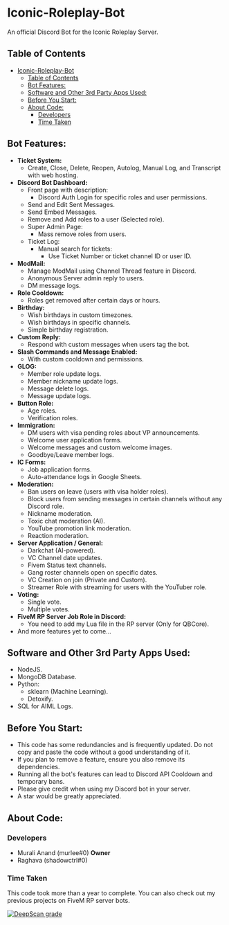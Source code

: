 # Iconic-Roleplay-Bot
An official Discord Bot for the Iconic Roleplay Server.

## Table of Contents
- [Iconic-Roleplay-Bot](#iconic-roleplay-bot)
  - [Table of Contents](#table-of-contents)
  - [Bot Features:](#bot-features)
  - [Software and Other 3rd Party Apps Used:](#software-and-other-3rd-party-apps-used)
  - [Before You Start:](#before-you-start)
  - [About Code:](#about-code)
    - [Developers](#developers)
    - [Time Taken](#time-taken)

## Bot Features:
- **Ticket System:**
  - Create, Close, Delete, Reopen, Autolog, Manual Log, and Transcript with web hosting.
- **Discord Bot Dashboard:**
  - Front page with description:
    - Discord Auth Login for specific roles and user permissions.
  - Send and Edit Sent Messages.
  - Send Embed Messages.
  - Remove and Add roles to a user (Selected role).
  - Super Admin Page:
    - Mass remove roles from users.
  - Ticket Log:
    - Manual search for tickets:
      - Use Ticket Number or ticket channel ID or user ID.
- **ModMail:**
  - Manage ModMail using Channel Thread feature in Discord.
  - Anonymous Server admin reply to users.
  - DM message logs.
- **Role Cooldown:**
  - Roles get removed after certain days or hours.
- **Birthday:**
  - Wish birthdays in custom timezones.
  - Wish birthdays in specific channels.
  - Simple birthday registration.
- **Custom Reply:**
  - Respond with custom messages when users tag the bot.
- **Slash Commands and Message Enabled:**
  - With custom cooldown and permissions.
- **GLOG:**
  - Member role update logs.
  - Member nickname update logs.
  - Message delete logs.
  - Message update logs.
- **Button Role:**
  - Age roles.
  - Verification roles.
- **Immigration:**
  - DM users with visa pending roles about VP announcements.
  - Welcome user application forms.
  - Welcome messages and custom welcome images.
  - Goodbye/Leave member logs.
- **IC Forms:**
  - Job application forms.
  - Auto-attendance logs in Google Sheets.
- **Moderation:**
  - Ban users on leave (users with visa holder roles).
  - Block users from sending messages in certain channels without any Discord role.
  - Nickname moderation.
  - Toxic chat moderation (AI).
  - YouTube promotion link moderation.
  - Reaction moderation.
- **Server Application / General:**
  - Darkchat (AI-powered).
  - VC Channel date updates.
  - Fivem Status text channels.
  - Gang roster channels open on specific dates.
  - VC Creation on join (Private and Custom).
  - Streamer Role with streaming for users with the YouTuber role.
- **Voting:**
  - Single vote.
  - Multiple votes.
- **FiveM RP Server Job Role in Discord:**
  - You need to add my Lua file in the RP server (Only for QBCore).
- And more features yet to come...

## Software and Other 3rd Party Apps Used:
- NodeJS.
- MongoDB Database.
- Python:
   - sklearn (Machine Learning).
   - Detoxify.
- SQL for AIML Logs.

## Before You Start:
- This code has some redundancies and is frequently updated. Do not copy and paste the code without a good understanding of it.
- If you plan to remove a feature, ensure you also remove its dependencies.
- Running all the bot's features can lead to Discord API Cooldown and temporary bans.
- Please give credit when using my Discord bot in your server.
- A star would be greatly appreciated.

## About Code:

### Developers
- Murali Anand (murlee#0) **Owner**
- Raghava (shadowctrl#0)

### Time Taken
This code took more than a year to complete. You can also check out my previous projects on FiveM RP server bots.

[![DeepScan grade](https://deepscan.io/api/teams/21991/projects/25346/branches/791508/badge/grade.svg?token=a1fa0980263b30233c0ddf1e9c3ed778290db2ee)](https://deepscan.io/dashboard#view=project&tid=21991&pid=25346&bid=791508)
